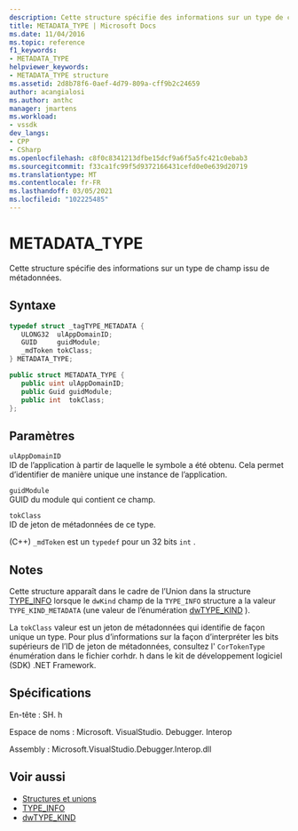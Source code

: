```yaml
---
description: Cette structure spécifie des informations sur un type de champ issu de métadonnées.
title: METADATA_TYPE | Microsoft Docs
ms.date: 11/04/2016
ms.topic: reference
f1_keywords:
- METADATA_TYPE
helpviewer_keywords:
- METADATA_TYPE structure
ms.assetid: 2d8b78f6-0aef-4d79-809a-cff9b2c24659
author: acangialosi
ms.author: anthc
manager: jmartens
ms.workload:
- vssdk
dev_langs:
- CPP
- CSharp
ms.openlocfilehash: c8f0c8341213dfbe15dcf9a6f5a5fc421c0ebab3
ms.sourcegitcommit: f33ca1fc99f5d9372166431cefd0e0e639d20719
ms.translationtype: MT
ms.contentlocale: fr-FR
ms.lasthandoff: 03/05/2021
ms.locfileid: "102225485"
---
```

# <a name="metadata_type"></a>METADATA_TYPE
Cette structure spécifie des informations sur un type de champ issu de métadonnées.

## <a name="syntax"></a>Syntaxe

```cpp
typedef struct _tagTYPE_METADATA {
   ULONG32  ulAppDomainID;
   GUID     guidModule;
   _mdToken tokClass;
} METADATA_TYPE;
```

```csharp
public struct METADATA_TYPE {
   public uint ulAppDomainID;
   public Guid guidModule;
   public int  tokClass;
};
```

## <a name="parameters"></a>Paramètres
 `ulAppDomainID`\
 ID de l’application à partir de laquelle le symbole a été obtenu. Cela permet d’identifier de manière unique une instance de l’application.

 `guidModule`\
 GUID du module qui contient ce champ.

 `tokClass`\
 ID de jeton de métadonnées de ce type.

 (C++) `_mdToken` est un `typedef` pour un 32 bits `int` .

## <a name="remarks"></a>Notes
 Cette structure apparaît dans le cadre de l’Union dans la structure [TYPE_INFO](../../../extensibility/debugger/reference/type-info.md) lorsque le `dwKind` champ de la `TYPE_INFO` structure a la valeur `TYPE_KIND_METADATA` (une valeur de l’énumération [dwTYPE_KIND](../../../extensibility/debugger/reference/dwtype-kind.md) ).

 La `tokClass` valeur est un jeton de métadonnées qui identifie de façon unique un type. Pour plus d’informations sur la façon d’interpréter les bits supérieurs de l’ID de jeton de métadonnées, consultez l' `CorTokenType` énumération dans le fichier corhdr. h dans le kit de développement logiciel (SDK) .NET Framework.

## <a name="requirements"></a>Spécifications
 En-tête : SH. h

 Espace de noms : Microsoft. VisualStudio. Debugger. Interop

 Assembly : Microsoft.VisualStudio.Debugger.Interop.dll

## <a name="see-also"></a>Voir aussi
- [Structures et unions](../../../extensibility/debugger/reference/structures-and-unions.md)
- [TYPE_INFO](../../../extensibility/debugger/reference/type-info.md)
- [dwTYPE_KIND](../../../extensibility/debugger/reference/dwtype-kind.md)
